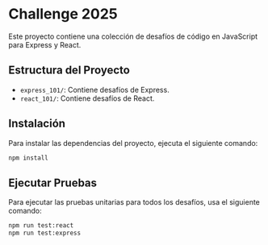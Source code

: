 # Challenge 2025

Este proyecto contiene una colección de desafíos de código en JavaScript para Express y React.

## Estructura del Proyecto

- `express_101/`: Contiene desafíos de Express.
- `react_101/`: Contiene desafíos de React.

## Instalación

Para instalar las dependencias del proyecto, ejecuta el siguiente comando:

```bash
npm install
```

## Ejecutar Pruebas

Para ejecutar las pruebas unitarias para todos los desafíos, usa el siguiente comando:

```bash
npm run test:react
npm run test:express
```
